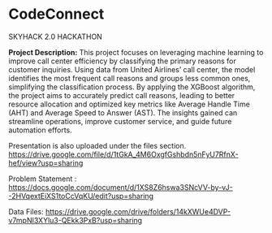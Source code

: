 # CodeConnect
SKYHACK 2.0 HACKATHON

**Project Description:**
This project focuses on leveraging machine learning to improve call center efficiency by classifying the primary reasons for customer inquiries. Using data from United Airlines’ call center, the model identifies the most frequent call reasons and groups less common ones, simplifying the classification process. By applying the XGBoost algorithm, the project aims to accurately predict call reasons, leading to better resource allocation and optimized key metrics like Average Handle Time (AHT) and Average Speed to Answer (AST). The insights gained can streamline operations, improve customer service, and guide future automation efforts.

Presentation is also uploaded under the files section.
https://drive.google.com/file/d/1tGkA_4M6OxgfGshbdn5nFyU7RfnX-hef/view?usp=sharing

Problem Statement : https://docs.google.com/document/d/1XS8Z6hswa3SNcVV-by-vJ--2HVqextEiXS1toCcVqKU/edit?usp=sharing

Data Files: https://drive.google.com/drive/folders/14kXWUe4DVP-v7mpNI3XYlu3-QEkk3PxB?usp=sharing
